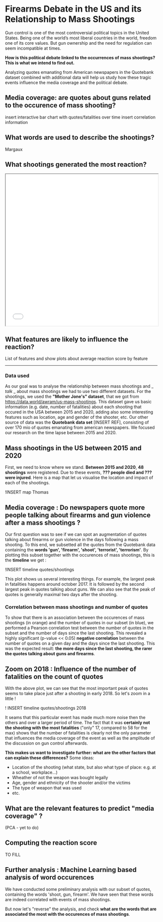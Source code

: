 # Firearms Debate in the US and its Relationship to Mass Shootings

Gun control is one of the most controversial political topics in the United States. Being one of the world’s most liberal countries in the world, freedom one of its core values. But gun ownership and the need for regulation can seem incompatible at times. 

**How is this political debate linked to the occurrences of mass shootings? This is what we intend to find out.**

Analyzing quotes emanating from American newspapers in the Quotebank dataset combined with additional data will help us study how these tragic events influence the media coverage and the political debate. 

## Media coverage: are quotes about guns related to the occurence of mass shooting?

insert interactive bar chart with quotes/fatalities over time
insert correlation information

## What words are used to describe the shootings?

Margaux

## What shootings generated the most reaction?

<iframe src="map.html" width="100%" height=500></iframe>

## What features are likely to influence the reaction?

List of features and show plots about average reaction score by feature

----

### Data used

As our goal was to analyse the relationship between mass shootings and _ _talk_ _ about mass shootings we had to use two different datasets. For the shootings, we used the **"Mother Jone's" dataset**, that we got from https://data.world/awram/us-mass-shootings. This dataset gave us basic information (e.g. date, number of fatalities) about each shooting that occured in the USA between 2015 and 2020, adding also some interesting features such as location, age and gender of the shooter, etc. Our other source of data was the **Quotebank data set** [INSERT REF], consisting of over 170 mio of quotes emanating from american newspapers. We focused our research on the time lapse between 2015 and 2020. 

## Mass shootings in the US between 2015 and 2020 

First, we need to know where we stand. **Between 2015 and 2020**, **48 shootings** were registered. Due to these events, **??? people died and ??? were injured**. Here is a map that let us visualise the location and impact of each of the shootings. 

!INSERT map Thomas

## Media coverage : Do newspapers quote more people talking about firearms and gun violence after a mass shootings ? 

Our first question was to see if we can spot an augmentation of quotes talking about firearms or gun violence in the days following a mass shooting. To this end, we subsetted all the quotes from the Quotebank data containing the **words 'gun', 'firearm', 'shoot', 'terrorist', 'terrorism'**. By plotting this subset together with the occurences of mass shootings, this is the **timeline** we get : 

!INSERT timeline quotes/shootings

This plot shows us several interesting things. For example, the largest peak in fatalities happens around october 2017. It is followed by the second largest peak in quotes talking about guns. We can also see that the peak of quotes is generally maximal two days after the shooting.

### Correlation between mass shootings and number of quotes
 To show that there is an association between the occurences of mass shootings (in orange) and the number of quotes in our subset (in blue), we performed a Pearson correlation test between the number of quotes in the subset and the number of days since the last shooting. This revealed a highly significant (p-value << 0.05) **negative correlation** between the number of quotes on a given day and the days since the last shooting. This was the expected result: **the more days since the last shooting, the rarer the quotes talking about guns and firearms**.

## Zoom on 2018 : Influence of the number of fatalities on the count of quotes

With the above plot, we can see that the most important peak of quotes seems to take place just after a shooting in early 2018. So let's zoom in a little !

! INSERT timeline quotes/shootings 2018

It seams that this particular event has made much more noise then the others and over a larger period of time. The fact that it was **certainly not the shooting with the most fatalities** ("only" 17, compared to 58 for the max) shows that the number of fatalities is clearly not the only parameter that influences the media coverage of the event as well as the amplitude of the discussion on gun control afterwards.

**This makes us want to investigate further: what are the other factors that can explain these differences?** Some ideas: 
- Location of the shooting (what state, but also what type of place: e.g. at a school, workplace...)
- Wheather of not the weapon was bought legally
- Age, gender and ethnicity of the shooter and/or the victims
- The type of weapon that was used
- etc.

## What are the relevant features to predict "media coverage" ? 

(PCA - yet to do)

## Computing the reaction score 

TO FILL 

## Further analysis : Machine Learning based analysis of word occurences

We have conducted some preliminary analysis with our subset of quotes, containing the words 'shoot, gun, firearm'. We have seen that these words are indeed correlated with events of mass shootings.

But now let's "reverse" the analysis, and check **what are the words that are associated the most with the occurences of mass shootings**. 

